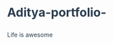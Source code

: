 # Aditya-portfolio-
Life is awesome 
<!DOCTYPE html>
<html lang="en">
<head>
    <meta charset="UTF-8">
    <meta name="viewport" content="width=device-width, initial-scale=1.0">
    <title>Aditya - CS Student & Tech Enthusiast</title>
    <style>
        :root {
            --primary: #2c3e50;
            --secondary: #27ae60;
            --light: #ecf0f1;
        }

        * {
            margin: 0;
            padding: 0;
            box-sizing: border-box;
            font-family: 'Segoe UI', sans-serif;
        }

        body {
            line-height: 1.6;
            color: var(--primary);
        }

        .navbar {
            background: var(--primary);
            padding: 1rem;
            position: fixed;
            width: 100%;
            top: 0;
            z-index: 1000;
        }

        .navbar a {
            color: white;
            text-decoration: none;
            margin: 0 1rem;
        }

        .hero {
            height: 100vh;
            background: linear-gradient(rgba(0,0,0,0.5), rgba(0,0,0,0.5)),
                        url('/storage/emulated/0/Pictures/Instagram/ak.jpg') center/cover;
            display: flex;
            align-items: center;
            justify-content: center;
            text-align: center;
            color: white;
            padding-top: 60px;
        }

        section {
            padding: 4rem 2rem;
        }

        .container {
            max-width: 1200px;
            margin: 0 auto;
        }

        .card {
            background: white;
            padding: 2rem;
            border-radius: 10px;
            box-shadow: 0 2px 5px rgba(0,0,0,0.1);
            margin: 1rem 0;
        }

        .timeline {
            border-left: 3px solid var(--secondary);
            padding-left: 2rem;
            margin: 2rem 0;
        }

        .event {
            position: relative;
            margin-bottom: 2rem;
            padding-left: 1rem;
        }

        .event::before {
            content: '';
            position: absolute;
            left: -2.35rem;
            top: 0;
            width: 20px;
            height: 20px;
            background: var(--secondary);
            border-radius: 50%;
        }

        .skills-grid {
            display: grid;
            grid-template-columns: repeat(auto-fit, minmax(250px, 1fr));
            gap: 1rem;
        }

        footer {
            background: var(--primary);
            color: white;
            text-align: center;
            padding: 2rem;
        }

        @media (max-width: 768px) {
            .navbar {
                text-align: center;
            }
        }
    </style>
</head>
<body>
    <nav class="navbar">
        <a href="#home">Home</a>
        <a href="#about">About</a>
        <a href="#education">Education</a>
        <a href="#aspirations">Aspirations</a>
        <a href="#contact">Contact</a>
    </nav>

    <section class="hero" id="home">
        <div class="container">
            <h1>Aditya 👨💻</h1>
            <p>Computer Science Student | Climate Advocate | Tech Mentor</p>
            <p>From the mountains of Nepal to the world of technology</p>
        </div>
    </section>

    <section id="about" class="container">
        <div class="card">
            <h2>About Me 🇳🇵</h2>
            <div class="skills-grid">
                <div>
                    <h3>Interests & Passions</h3>
                    <ul>
                        <li>🌳 Nature Conservation</li>
                        <li>💻 Self-Taught Programmer</li>
                        <li>📚 Chinese Novel Enthusiast</li>
                        <li>🏀 Basketball Player (3rd Place State)</li>
                    </ul>
                </div>
                <div>
                    <h3>Personal Journey</h3>
                    <p>Overcame a serious bike accident in grade 11 that required months of recovery, emerging with renewed determination to pursue tech education.</p>
                </div>
            </div>
        </div>
    </section>

    <section id="education" class="container">
        <div class="card">
            <h2>Education & Teaching</h2>
            <div class="timeline">
                <div class="event">
                    <h3>Computer Science Instructor</h3>
                    <p>Kashi Vidya Niketan, Bihar (Grade 9 Students)</p>
                    <p>Developed curriculum focusing on basic programming and digital literacy</p>
                </div>
                <div class="event">
                    <h3>Self-Taught Developer</h3>
                    <p>Mastered multiple programming languages through online resources and experimentation</p>
                </div>
            </div>
        </div>
    </section>

    <section id="aspirations" class="container">
        <div class="card">
            <h2>Future Goals 🚀</h2>
            <div class="skills-grid">
                <div>
                    <h3>Academic</h3>
                    <ul>
                        <li>BS in Computer Science (USA)</li>
                        <li>AI/ML Research Focus</li>
                        <li>Cybersecurity Specialization</li>
                    </ul>
                </div>
                <div>
                    <h3>Professional</h3>
                    <ul>
                        <li>Healthcare Technology Innovation</li>
                        <li>Nepal Tech Ecosystem Development</li>
                        <li>Student Mentorship Programs</li>
                    </ul>
                </div>
            </div>
        </div>
    </section>

    <footer id="contact">
        <div class="container">
            <h3>Connect With Me</h3>
            <p>📧 Email: adityakarna820@gmail.com</p>
            <p>🌐 Social Media: twitter</p>
            <p>📍 From Nepal to the World</p>
        </div>
    </footer>
</body>
</html>
